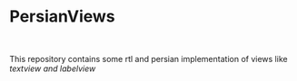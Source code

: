 <h1>PersianViews</h1>
<br>
<p>This repository contains some rtl and persian implementation of views like <i>textview<i/> and <i>labelview<i/></p>
